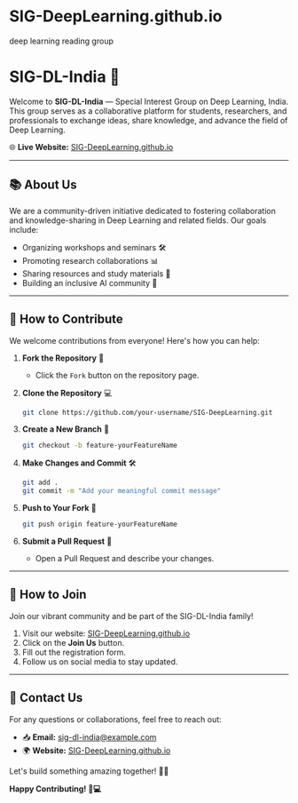# SIG-DeepLearning.github.io
deep learning reading group

# SIG-DL-India 🚀

Welcome to **SIG-DL-India** — Special Interest Group on Deep Learning, India. This group serves as a collaborative platform for students, researchers, and professionals to exchange ideas, share knowledge, and advance the field of Deep Learning.

🌐 **Live Website:** [SIG-DeepLearning.github.io](https://SIG-DeepLearning.github.io)

---

## 📚 About Us
We are a community-driven initiative dedicated to fostering collaboration and knowledge-sharing in Deep Learning and related fields. Our goals include:
- Organizing workshops and seminars 🛠️
- Promoting research collaborations 📊
- Sharing resources and study materials 📖
- Building an inclusive AI community 🤝

---

## 🚀 How to Contribute
We welcome contributions from everyone! Here's how you can help:

1. **Fork the Repository** 🍴
   - Click the `Fork` button on the repository page.

2. **Clone the Repository** 💻
   ```bash
   git clone https://github.com/your-username/SIG-DeepLearning.git
   ```

3. **Create a New Branch** 🌿
   ```bash
   git checkout -b feature-yourFeatureName
   ```

4. **Make Changes and Commit** 🛠️
   ```bash
   git add .
   git commit -m "Add your meaningful commit message"
   ```

5. **Push to Your Fork** 🚢
   ```bash
   git push origin feature-yourFeatureName
   ```

6. **Submit a Pull Request** 🔄
   - Open a Pull Request and describe your changes.

---

## 🤝 How to Join
Join our vibrant community and be part of the SIG-DL-India family!

1. Visit our website: [SIG-DeepLearning.github.io](https://SIG-DeepLearning.github.io)
2. Click on the **Join Us** button.
3. Fill out the registration form.
4. Follow us on social media to stay updated.

---

## 📧 Contact Us
For any questions or collaborations, feel free to reach out:
- 📥 **Email:** sig-dl-india@example.com
- 🌍 **Website:** [SIG-DeepLearning.github.io](https://SIG-DeepLearning.github.io)

Let's build something amazing together! 🚀✨

**Happy Contributing! 🧠💻**


